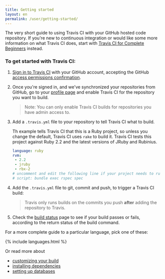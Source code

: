 ```yaml
---
title: Getting started
layout: en
permalink: /user/getting-started/
---
```


The very short guide to using Travis CI with your GitHub hosted code repository. If you're new to continuous integration or would like some more information on what Travis CI does, start with [Travis CI for Complete Beginners](/user/for-beginners) instead.

### To get started with Travis CI:

1. [Sign in to Travis CI](https://travis-ci.org/auth) with your GitHub account, accepting the GitHub [access permissions confirmation](/user/github-oauth-scopes).

2. Once you're signed in, and we've synchronized your repositories from GitHub, go to your [profile page](https://travis-ci.org/profile) and enable Travis CI for the repository you want to build.

   > Note: You can only enable Travis CI builds for repositories you have admin access to.

3. Add a `.travis.yml` file to your repository to tell Travis CI what to build.

   Th example tells Travis CI that this is a Ruby project, so unless you change the default, Travis CI uses `rake` to build it. Travis CI tests this project against Ruby 2.2 and the latest versions of JRuby and Rubinius.

   ```yaml
   language: ruby
   rvm:
    - 2.2
    - jruby
    - rbx-2
   # uncomment and edit the following line if your project needs to run something other than `rake`:
   # script: bundle exec rspec spec
   ```

4. Add the `.travis.yml` file to git, commit and push, to trigger a Travis CI build:

   > Travis only runs builds on the commits you push **after** adding the repository to Travis.

5. Check the [build status](https://travis-ci.org/repositories) page to see if your build passes or fails, according to the return status of the build command.

For a more complete guide to a particular language, pick one of these:

{% include languages.html %}

Or read more about

* [customizing your build](/user/customizing-the-build)
* [installing dependencies](/user/installing-dependencies)
* [setting up databases](/user/database-setup/)
